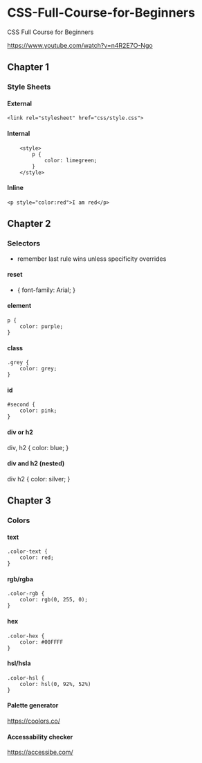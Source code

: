 # CSS-Full-Course-for-Beginners
CSS Full Course for Beginners

https://www.youtube.com/watch?v=n4R2E7O-Ngo

## Chapter 1
### Style Sheets

#### External
``
    <link rel="stylesheet" href="css/style.css">
``

#### Internal
```
    <style>
        p {
            color: limegreen;
        }
    </style>
``` 

#### Inline
```
<p style="color:red">I am red</p>
```

## Chapter 2
### Selectors

- remember last rule wins unless specificity overrides

#### reset 
* {
    font-family: Arial;
}

#### element
```
p {
    color: purple;
}
```

#### class
```
.grey {
    color: grey;
}
```

#### id
```
#second {
    color: pink;
}
```

#### div or h2
div, h2 {
    color: blue;
}

#### div and h2 (nested)
div h2 {
    color: silver;
}

## Chapter 3
### Colors

#### text
```
.color-text {
    color: red;
}
```

#### rgb/rgba
```
.color-rgb {
    color: rgb(0, 255, 0);
}
```

#### hex
```
.color-hex {
    color: #00FFFF
}
```

#### hsl/hsla
```
.color-hsl {
    color: hsl(0, 92%, 52%)
}
```

#### Palette generator
https://coolors.co/

#### Accessability checker
https://accessibe.com/